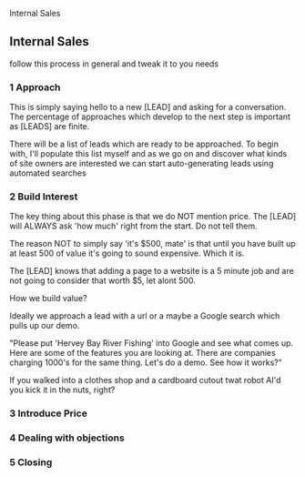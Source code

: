 Internal 
Sales

## Internal Sales

follow this process in general and tweak it to you needs

### 1 Approach

This is simply saying hello to a new [LEAD] and asking for a conversation. The percentage of approaches which develop to the next step is important as [LEADS] are finite.

There will be a list of leads which are ready to be approached. To begin with, I'll populate this list myself and as we go on and discover what kinds of site owners are interested we can start auto-generating leads using automated searches

### 2 Build Interest

The key thing about this phase is that we do NOT mention price. The [LEAD] will ALWAYS ask 'how much' right from the start. Do not tell them.

The reason NOT to simply say 'it's $500, mate' is that until you have built up at least 500 of value it's going to sound expensive. Which it is.

The [LEAD] knows that adding a page to a website is a 5 minute job and are not going to consider that worth $5, let alont 500.

How we build value?

Ideally we approach a lead with a url or a maybe a Google search which pulls up our demo.

"Please put 'Hervey Bay River Fishing' into Google and see what comes up. Here are some of the features you are looking at. There are companies charging 1000's for the same thing. Let's do a demo. See how it works?"

If you walked into a clothes shop and a cardboard cutout twat robot AI'd you kick it in the nuts, right?

### 3 Introduce Price

### 4 Dealing with objections

### 5 Closing
